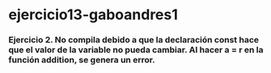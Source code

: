 # ejercicio13-gaboandres1

### Ejercicio 2. No compila debido a que la declaración const hace que el valor de la variable no pueda cambiar. Al hacer a = r en la función addition, se genera un error.
